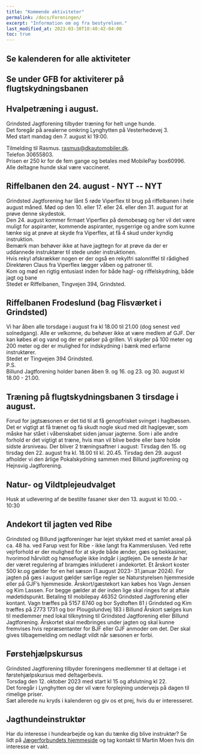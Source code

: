 ```yaml
---
title: "Kommende aktiviteter"
permalink: /docs/Foreningen/
excerpt: "Information om og fra bestyrelsen."
last_modified_at: 2023-03-30T10:40:42-04:00
toc: true
---
```

## Se kalenderen for alle aktiviteter

## Se under GFB for aktiviterer på flugtskydningsbanen

## Hvalpetræning i august. 
Grindsted Jagtforening tilbyder træning for helt unge hunde.   
Det foregår på arealerne omkring Lynghytten på Vesterhedevej 3.  
Med start mandag den 7. august kl 19:00.  

Tilmelding til Rasmus. 
rasmus@dkautomobiler.dk.  
Telefon 30655803.   
Prisen er 250 kr for de fem gange og betales med 
MobilePay box60996.   
Alle deltagne hunde skal være vaccineret.   
## Riffelbanen den 24. august  -  NYT -- NYT
Grindsted Jagtforening har lånt 5 røde Viperflex til brug på riffelbanen i hele august måned.
Mød op den 10. eller 17. eller 24. eller den 31. august for at prøve denne skydestok.   
Den 24. august kommer firmaet Viperflex på demobesøg og her vil det være muligt for aspiranter, kommende aspiranter, nysgerrige og andre som kunne tænke sig at prøve at skyde fra Viperflex, at få 4 skud under kyndig instruktion.    
Bemærk man behøver ikke at have jagttegn for at prøve da der er uddannede instruktører til stede under instruktionen.    
Hvis rekyl afskrækker nogen er der også en rekylfri salonriffel til rådighed     
Direktøren Claus fra Viperflex lægger våben og patroner til.     
Kom og mød en rigtig entusiast inden for både hagl- og riffelskydning, både jagt og bane   
Stedet er Riffelbanen, Tingvejen 394, Grindsted.
## Riffelbanen Frodeslund (bag Flisværket i Grindsted)
Vi har åben alle torsdage i august fra kl 18.00 til 21.00 (dog senest ved solnedgang). Alle er velkomne, du behøver ikke at være medlem af GJF. Der kan købes øl og vand og der er pølser på grillen. Vi skyder på 100 meter og 200 meter og der er mulighed for indskydning i bænk med erfarne instruktører.    
Stedet er Tingvejen 394 Grindsted.  
P.S.   
Billund Jagtforening holder banen åben 9. og 16. og 23. og 30. august kl 18.00 - 21.00. 

## Træning på flugtskydningsbanen 3 tirsdage i august.
Forud for jagtsæsonen er det tid til at få genopfrisket svinget i haglbøssen. Det er vigtigt at få trænet og fá skudt nogle skud med dit haglgevær, som måske har stået i våbenskabet siden januar jagterne.
Som i alle andre forhold er det vigtigt at træne, hvis man vil blive bedre eller bare holde sidste ársniveau.
Der bliver 2 træningsaftner i august: Tirsdag den 15. og tirsdag den 22. august fra kl. 18.00 til kl. 20.45.
Tirsdag den 29. august afholder vi den ârlige Pokalskydning sammen med Billund jagtforening og Hejnsvig Jagtforening.

## Natur- og Vildtplejeudvalget
Husk at udlevering af de bestilte fasaner sker den 13. august kl 10.00. - 10:30

## Andekort til jagten ved Ribe
Grindsted og Billund jagtforeninger har lejet stykket med et samlet areal på ca. 48 ha. ved Farup vest for Ribe - ikke langt fra Kammerslusen.
Ved rette vejrforhold er der mulighed for at skyde både ænder, gæs og bekkasiner, hvorimod hårvildt og hønsefugle ikke indgår i jagtlejen. De seneste år har der været regulering af bramgæs inkluderet i andekortet.
Et årskort koster 500 kr.og gælder for en hel sæson (1.august 2023- 31.januar 2024). For jagten på gæs i august gælder særlige regler se Naturstyrelsen hjemmeside eller på GJF’s hjemmeside.
Årskort/gæstekort kan købes hos Vagn Jensen og Kim Lassen. For begge gælder at der inden lige skal ringes for at aftale mødetidspunkt. Betaling til mobilepay 46352 Grindsted Jagtforening eller kontant.
Vagn træffes på 5157 8740 og bor Sydtoften 81 i Grindsted og Kim træffes på 2773 1731 og bor Plougslundvej 183 i Billund
Årskort sælges kun til medlemmer med lokal tilknytning til Grindsted Jagtforening eller Billund Jagtforening. Årskortet skal medbringes under jagten og skal kunne fremvises hvis repræsentanter for BJF eller GJF anmoder om det. Der skal gives tilbagemelding om nedlagt vildt når sæsonen er forbi.
## Førstehjælpskursus
Grindsted Jagtforening tilbyder foreningens medlemmer til at deltage i et førstehjælpskursus med deltagerbevis.    
    Torsdag den 12. oktober 2023 med start kl 15 og afslutning kl 22.   
Det foregår i Lynghytten og der vil være forplejning undervejs på dagen til rimelige priser.    
Sæt allerede nu kryds i kalenderen og giv os et prej, hvis du er interesseret.
## Jagthundeinstruktør
Har du interesse i hundearbejde og kan du tænke dig blive instruktør?
Se lidt på [Jægerforbundets hjemmeside](https://www.jaegerforbundet.dk/det-sker-i-dj/instruktor-uddannelserne/jagthundeinstruktor/) og tag kontakt til Martin Moen hvis din interesse er vakt.

